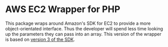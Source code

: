 AWS EC2 Wrapper for PHP
========================

This package wraps around Amazon's SDK for EC2 to provide a more object-orientated interface. 
Thus the developer will spend less time looking up the parameters they can pass into an array.
This version of the wrapper is based on [version 3 of the SDK](https://docs.aws.amazon.com/aws-sdk-php/v3/api/class-Aws.Ec2.Ec2Client.html).


